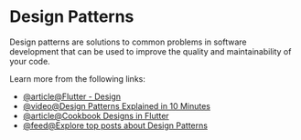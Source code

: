 # Design Patterns

Design patterns are solutions to common problems in software development that can be used to improve the quality and maintainability of your code.

Learn more from the following links:

- [@article@Flutter - Design](https://dart.dev/guides/language/effective-dart/design)
- [@video@Design Patterns Explained in 10 Minutes](https://www.youtube.com/watch?v=tv-_1er1mWI)
- [@article@Cookbook Designs in Flutter](https://docs.flutter.dev/cookbook/design)
- [@feed@Explore top posts about Design Patterns](https://app.daily.dev/tags/design-patterns?ref=roadmapsh)
